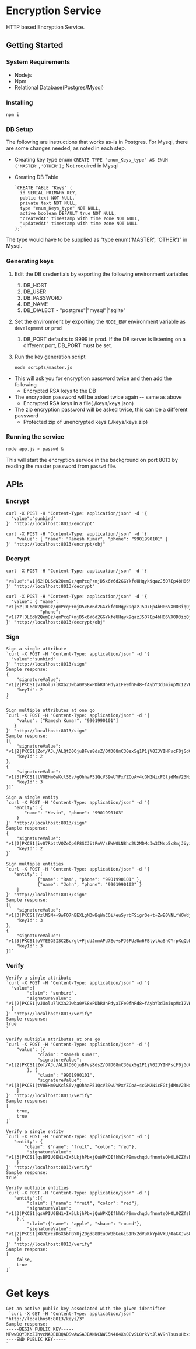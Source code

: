 # Encryption Service
HTTP based Encryption Service.

## Getting Started

### System Requirements

* Nodejs
* Npm
* Relational Database(Postgres/Mysql)

### Installing

`npm i`

### DB Setup
The following are instructions that works as-is in Postgres. For Mysql, there are some
changes needed, as noted in each step.

* Creating key type enum
    `CREATE TYPE "enum_Keys_type" AS ENUM ('MASTER','OTHER');`
Not required in Mysql

* Creating DB Table

      `CREATE TABLE "Keys" (
        id SERIAL PRIMARY KEY,
        public text NOT NULL,
        private text NOT NULL,
        type "enum_Keys_type" NOT NULL,
        active boolean DEFAULT true NOT NULL,
        "createdAt" timestamp with time zone NOT NULL,
        "updatedAt" timestamp with time zone NOT NULL
      );`
The type would have to be supplied as "type enum('MASTER', 'OTHER')" in Mysql.

### Generating keys

1. Edit the DB credentials by exporting the following environment variables
    1. DB_HOST
    1. DB_USER
    1. DB_PASSWORD
    1. DB_NAME
    1. DB_DIALECT - "postgres"|"mysql"|"sqlite"
1. Set the environment by exporting the `NODE_ENV` environment variable as `development` or `prod`
    1. DB_PORT defaults to 9999 in prod. If the DB server is listening on a different port, DB_PORT must be set.
1. Run the key generation script

      `node scripts/master.js`
 * This will ask you for encryption password twice and then add the following
     * Encrypted RSA keys to the DB
 * The encryption password will be asked twice again -- same as above
     * Encrypted RSA keys in a file(./keys/keys.json)
 * The zip encryption password will be asked twice, this can be a different password
     * Protected zip of unencrypted keys (./keys/keys.zip)


### Running the service

    node app.js < passwd &

 This will start the encryption service in the background on port 8013 by reading the master password from `passwd` file.


## APIs
### Encrypt
    curl -X POST -H "Content-Type: application/json" -d '{
      "value":"sunbird"
    }' "http://localhost:8013/encrypt"
    
    curl -X POST -H "Content-Type: application/json" -d '{
        "value": { "name": "Ramesh Kumar", "phone": "9901990101" }
    }' "http://localhost:8013/encrypt/obj"

### Decrypt

    curl -X POST -H "Content-Type: application/json" -d '{
      "value":"v1|62|DL6oW2QemDz/qmPcqP+mjD5x6Y6d2GGYkfeUHqyk9qazJ5O7Ep4bH06VX0D3iqQjckESFMXlE9nBDcy93JFVNw=="
    }' "http://localhost:8013/decrypt"

    curl -X POST -H "Content-Type: application/json" -d '{
      "value": { "name": "v1|62|DL6oW2QemDz/qmPcqP+mjD5x6Y6d2GGYkfeUHqyk9qazJ5O7Ep4bH06VX0D3iqQjckESFMXlE9nBDcy93JFVNw==",
                 "phone": "v1|77|DL6oW2QemDz/qmPcqP+mjD5x6Y6d2GGYkfeUHqyk9qazJ5O7Ep4bH06VX0D3iqQjckESFMXlE9nBDcy93JFVNw=="}
    }' "http://localhost:8013/decrypt/obj"
 
### Sign
    Sign a single attribute
    `curl -X POST -H "Content-Type: application/json" -d '{
      "value":"sunbird"
    }' "http://localhost:8013/sign"
    Sample response:
    {
        "signatureValue": "v1|2|PKCS1|vJUolu7lKXa2Jwba0VS8xPDbRUnPdyaIFe9fhPd8+fAybY3dJmiupMcI2VHlOhOWCT5+347PgPix8nn5hrs3Aw==",
        "keyId": 2
    }
    `
    
    Sign multiple attributes at one go
    `curl -X POST -H "Content-Type: application/json" -d '{
        "value": ["Ramesh Kumar", "9901990101"]
       }
    }' "http://localhost:8013/sign"
    Sample response:
    [{
        "signatureValue": "v1|2|PKCS1|Zof/AJu/ALQtD0OjuBFvs8dsZ/OfD08mC30ex5g1P1jV0IJYIHPscF0jGdGec/KkHmyvKkLU/hHiQ0czzr6Cvg==",
        "keyId": 2
    },
    {
        "signatureValue": "v1|3|PKCS1|tV0EHm0wKclS6v/gOhhaP51QcV39wUYPxYZCoA+4cGM2NicFGtjdMnV23HxZUR0CVxpVo91qBKeHbgpAD3/7pQ==",
        "keyId": 3
    }]`

    Sign a single entity
    `curl -X POST -H "Content-Type: application/json" -d '{
       "entity": {
           "name": "Kevin", "phone": "9901990103" 
        } 
    }' "http://localhost:8013/sign"
    Sample response:
    {
        "signatureValue": "v1|2|PKCS1|iv07RbttVQZeOpGF8SCJitPnV/sEWW0LN8hc2U2MDMcIw3INsp5c8mjJiyiKvO31lS7LEflj20EOVvRmI3cRyw==",
        "keyId": 2
    }`

    Sign multiple entities
    `curl -X POST -H "Content-Type: application/json" -d '{
       "entity": [  
                {"name": "Ram", "phone": "9901990101" }, 
                {"name": "John", "phone": "9901990102" }
        ]
    }' "http://localhost:8013/sign"
    Sample response:
    [{
        "signatureValue": "v1|3|PKCS1|YzlNSN++9wFO7hBEXLgM3wBqWnCOi/euSyrbFSigrQe+t+ZwB0VNLfWGWdjwY8v28JTmns7T5cEArOcXeuqDbQ==",
        "keyId": 3
    },
    {
        "signatureValue": "v1|3|PKCS1|oVYESGSI3C2Bc/gt+PjddJmmAPd7Eo+sPJ6FUzUw6FBlylAaShOYrpXqQbbsSLx3IkPwVYdfIgo5Y/ZatU8WyA==",
        "keyId": 3
    }]`

### Verify
    Verify a single attribute
    `curl -X POST -H "Content-Type: application/json" -d '{
      "value":{ 
            "claim": "sunbird",
            "signatureValue": "v1|2|PKCS1|vJUolu7lKXa2Jwba0VS8xPDbRUnPdyaIFe9fhPd8+fAybY3dJmiupMcI2VHlOhOWCT5+347PgPix8nn5hrs3Aw=="
      }
    }' "http://localhost:8013/verify"
    Sample response:
    true
    `
    
    Verify multiple attributes at one go
    `curl -X POST -H "Content-Type: application/json" -d '{
        "value": [{
                "claim": "Ramesh Kumar",
                "signatureValue": "v1|2|PKCS1|Zof/AJu/ALQtD0OjuBFvs8dsZ/OfD08mC30ex5g1P1jV0IJYIHPscF0jGdGec/KkHmyvKkLU/hHiQ0czzr6Cvg=="
            }, {
                "claim": "9901990101",
                "signatureValue": "v1|3|PKCS1|tV0EHm0wKclS6v/gOhhaP51QcV39wUYPxYZCoA+4cGM2NicFGtjdMnV23HxZUR0CVxpVo91qBKeHbgpAD3/7pQ=="
        ]
    }' "http://localhost:8013/verify"
    Sample response:
    [
        true,
        true
    ]`

    Verify a single entity
    `curl -X POST -H "Content-Type: application/json" -d '{
       "entity": {
           "claim": {"name": "fruit", "color": "red"},
	        "signatureValue": "v1|3|PKCS1|qsBPIU0EN1+I+5LkjhPbxjQuWPKQIfkhCrP9mwchqdufhnnteOHOL0ZZfsbg8AgTVqTHNuvY7RYMfN2+d0wtvw==" 
        } 
    }' "http://localhost:8013/verify"
    Sample response:
    true`

    Verify multiple entities
    `curl -X POST -H "Content-Type: application/json" -d '{
       "entity":[{
	        "claim": {"name": "fruit", "color": "red"},
	        "signatureValue": "v1|3|PKCS1|qsAPIU0EN1+I+5LkjhPbxjQuWPKQIfkhCrP9mwchqdufhnnteOHOL0ZZfsbg8AgTVqTHNuvY7RYMfN2+d0wtvw=="
        },{
	        "claim":{"name": "apple", "shape": "round"},
	        "signatureValue": "v1|2|PKCS1|X87ErciD6X6bFBYUjZ0gd88BtuOWBbGe6iS1Rx2dVuKkYpkVXU/OaGXJv68AaZaTNsDPVbKVbBQx5t6oLlq+Uw=="
        }]
    }' "http://localhost:8013/verify"
    Sample response:
    [
        false,
        true
    ]`

# Get keys
    Get an active public key associated with the given identifier
     `curl -X GET -H "Content-Type: application/json" "http://localhost:8013/keys/3"
    Sample response:
    -----BEGIN PUBLIC KEY-----MFwwDQYJKoZIhvcNAQEBBQADSwAwSAJBANNCNWC5K484XsQEvSL8rkVtJlAV9nTsusuHbxiU5xKp7R5Pw2ueEteqwfgRri0sVzJrrI394Tn/FjyXDtW+dhsCAwEAAQ==-----END PUBLIC KEY-----
    `
